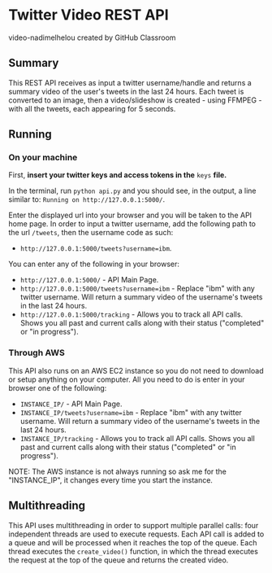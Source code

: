 # Twitter Video REST API
video-nadimelhelou created by GitHub Classroom

## Summary
This REST API receives as input a twitter username/handle and returns a summary video of the user's tweets in the last 24 hours. Each tweet is converted to an image, then a video/slideshow is created - using FFMPEG - with all the tweets, each appearing for 5 seconds.

## Running
### On your machine
First, **insert your twitter keys and access tokens in the** `keys` **file.**

In the terminal, run `python api.py` and you should see, in the output, a line similar to: `Running on http://127.0.0.1:5000/`.

Enter the displayed url into your browser and you will be taken to the API home page. In order to input a twitter username, add the following path to the url `/tweets`, then the username code as such:
* `http://127.0.0.1:5000/tweets?username=ibm`.

You can enter any of the following in your browser:
* `http://127.0.0.1:5000/` - API Main Page.
* `http://127.0.0.1:5000/tweets?username=ibm` - Replace "ibm" with any twitter username. Will return a summary video of the username's tweets in the last 24 hours.
* `http://127.0.0.1:5000/tracking` - Allows you to track all API calls. Shows you all past and current calls along with their status ("completed" or "in progress").

### Through AWS
This API also runs on an AWS EC2 instance so you do not need to download or setup anything on your computer. All you need to do is enter in your browser one of the following:
* `INSTANCE_IP/` - API Main Page.
* `INSTANCE_IP/tweets?username=ibm` - Replace "ibm" with any twitter username. Will return a summary video of the username's tweets in the last 24 hours.
* `INSTANCE_IP/tracking` - Allows you to track all API calls. Shows you all past and current calls along with their status ("completed" or "in progress").

NOTE: The AWS instance is not always running so ask me for the "INSTANCE_IP", it changes every time you start the instance.

## Multithreading
This API uses multithreading in order to support multiple parallel calls: four independent threads are used to execute requests. Each API call is added to a queue and will be processed when it reaches the top of the queue. Each thread executes the `create_video()` function, in which the thread executes the request at the top of the queue and returns the created video.
